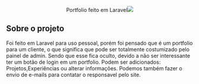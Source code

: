 <p align="center">Portfolio feito em Laravel<img src="https://miro.medium.com/max/700/1*QckeZGe8uhX5Hkx0N8HmTg.png"></p>


## Sobre o projeto
Foi feito em Laravel para uso pessoal, porém foi pensado que é um portfolio para um cliente, o que significa que pode ser totalmente costumizado pelo painel de admin.
Sendo que esse fica oculto, devido a não ser interessante ter um botão de login em um portfolio.
Podem ser adicionados: Projetos,Experiências ou alterar informações.
Podemos também fazer o envio de e-mails para contatar o responsavel pelo site.

